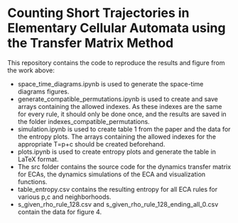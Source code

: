 # Counting Short Trajectories in Elementary Cellular Automata using the Transfer Matrix Method
This repository contains the code to reproduce the results and figure from the work above:
- space_time_diagrams.ipynb is used to generate the space-time diagrams figures.
- generate_compatible_permutations.ipynb is used to create and save arrays containing the allowed indexes. As these indexes are the same for every rule, it should only be done once, and the results are saved in the folder indexes_compatible_permutations.
- simulation.ipynb is used to create table 1 from the paper and the data for the entropy plots. The arrays containing the allowed indexes for the appropriate T=p+c should be created beforehand.
- plots.ipynb is used to create entropy plots and generate the table in LaTeX format.
- The src folder contains the source code for the dynamics transfer matrix for ECAs, the dynamics simulations of the ECA and visualization functions.
- table_entropy.csv contains the resulting entropy for all ECA rules for various p,c and neighborhoods.
- s_given_rho_rule_128.csv and s_given_rho_rule_128_ending_all_0.csv contain the data for figure 4.

